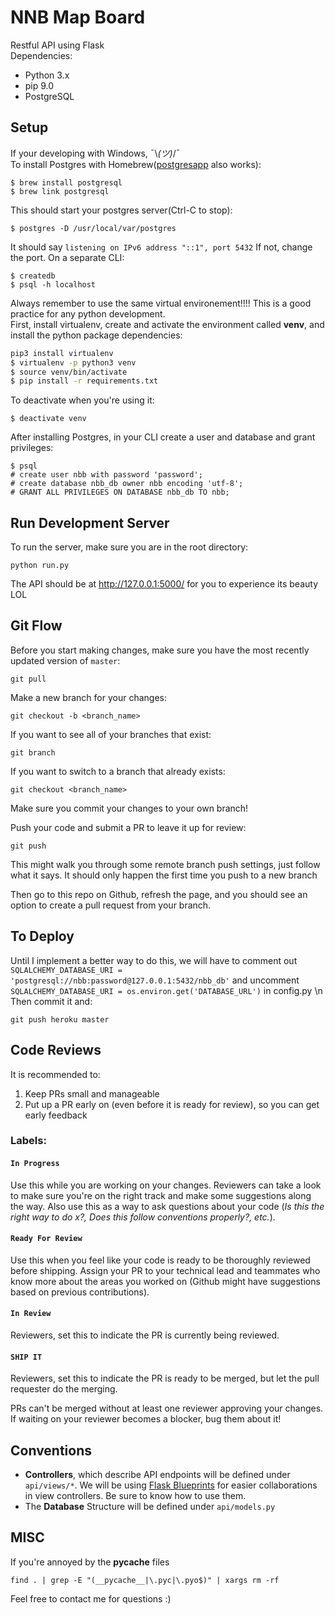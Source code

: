 # NNB Map Board 

Restful API using Flask <br>
Dependencies:
- Python 3.x
- pip 9.0
- PostgreSQL 

## Setup 
If your developing with Windows, ¯\\_(ツ)_/¯ <br>
To install Postgres with Homebrew([postgresapp](http://postgresapp.com/) also works):
```
$ brew install postgresql
$ brew link postgresql
```
This should start your postgres server(Ctrl-C to stop):
```
$ postgres -D /usr/local/var/postgres
```
It should say ```listening on IPv6 address "::1", port 5432``` If not, change the port. On a separate CLI:
```
$ createdb
$ psql -h localhost
```
Always remember to use the same virtual environement!!!! This is a good practice for any python development. <br>
First, install virtualenv, create and activate the environment called **venv**, and install the python package dependencies:
```bash
pip3 install virtualenv
$ virtualenv -p python3 venv
$ source venv/bin/activate
$ pip install -r requirements.txt
```
To deactivate when you're using it:
```
$ deactivate venv
```
After installing Postgres, in your CLI create a user and database and grant privileges:
```
$ psql
# create user nbb with password 'password';
# create database nbb_db owner nbb encoding 'utf-8';
# GRANT ALL PRIVILEGES ON DATABASE nbb_db TO nbb;
```


## Run Development Server
To run the server, make sure you are in the root directory:
```
python run.py
```

The API should be at http://127.0.0.1:5000/ for you to experience its beauty LOL 

## Git Flow 
Before you start making changes, make sure you have the most recently updated version of `master`:
```
git pull
```

Make a new branch for your changes:
```
git checkout -b <branch_name>
```

If you want to see all of your branches that exist:
```
git branch
```

If you want to switch to a branch that already exists:
```
git checkout <branch_name>
```

Make sure you commit your changes to your own branch! 

Push your code and submit a PR to leave it up for review:
```
git push
```
This might walk you through some remote branch push settings, just follow what it says. It should only happen the first time you push to a new branch

Then go to this repo on Github, refresh the page, and you should see an option to create a pull request from your branch.

## To Deploy
Until I implement a better way to do this, we will have to comment out ```SQLALCHEMY_DATABASE_URI = 'postgresql://nbb:password@127.0.0.1:5432/nbb_db'``` and uncomment ```SQLALCHEMY_DATABASE_URI = os.environ.get('DATABASE_URL')``` in config.py \n
Then commit it and: 
```
git push heroku master
```

## Code Reviews
It is recommended to:
1) Keep PRs small and manageable
2) Put up a PR early on (even before it is ready for review), so you can get early feedback

### Labels:
#### `In Progress` 
Use this while you are working on your changes. Reviewers can take a look to make sure you're on the right track and make some suggestions along the way. Also use this as a way to ask questions about your code (_Is this the right way to do x?, Does this follow conventions properly?, etc._).

#### `Ready For Review`
Use this when you feel like your code is ready to be thoroughly reviewed before shipping. Assign your PR to your technical lead and teammates who know more about the areas you worked on (Github might have suggestions based on previous contributions).

#### `In Review`
Reviewers, set this to indicate the PR is currently being reviewed.

#### `SHIP IT`
Reviewers, set this to indicate the PR is ready to be merged, but let the pull requester do the merging.

PRs can't be merged without at least one reviewer approving your changes. If waiting on your reviewer becomes a blocker, bug them about it!

## Conventions
- **Controllers**, which describe API endpoints will be defined under ``api/views/*``. We will be using [Flask Blueprints](http://flask.pocoo.org/docs/0.12/blueprints/) for easier collaborations in view controllers. Be sure to know how to use them. <br>
- The **Database** Structure will be defined under ``api/models.py``

## MISC

If you're annoyed by the __pycache__ files 
```
find . | grep -E "(__pycache__|\.pyc|\.pyo$)" | xargs rm -rf
```

Feel free to contact me for questions :) 
